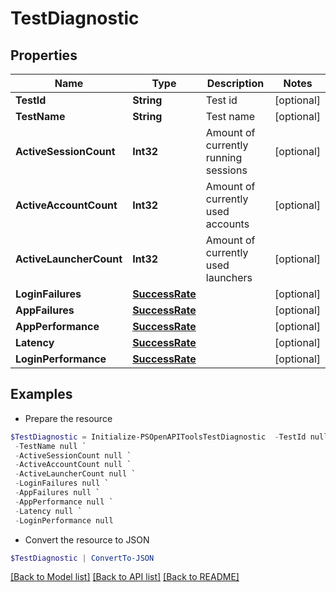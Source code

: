 # TestDiagnostic
## Properties

Name | Type | Description | Notes
------------ | ------------- | ------------- | -------------
**TestId** | **String** | Test id | [optional] 
**TestName** | **String** | Test name | [optional] 
**ActiveSessionCount** | **Int32** | Amount of currently running sessions | [optional] 
**ActiveAccountCount** | **Int32** | Amount of currently used accounts | [optional] 
**ActiveLauncherCount** | **Int32** | Amount of currently used launchers | [optional] 
**LoginFailures** | [**SuccessRate**](SuccessRate.md) |  | [optional] 
**AppFailures** | [**SuccessRate**](SuccessRate.md) |  | [optional] 
**AppPerformance** | [**SuccessRate**](SuccessRate.md) |  | [optional] 
**Latency** | [**SuccessRate**](SuccessRate.md) |  | [optional] 
**LoginPerformance** | [**SuccessRate**](SuccessRate.md) |  | [optional] 

## Examples

- Prepare the resource
```powershell
$TestDiagnostic = Initialize-PSOpenAPIToolsTestDiagnostic  -TestId null `
 -TestName null `
 -ActiveSessionCount null `
 -ActiveAccountCount null `
 -ActiveLauncherCount null `
 -LoginFailures null `
 -AppFailures null `
 -AppPerformance null `
 -Latency null `
 -LoginPerformance null
```

- Convert the resource to JSON
```powershell
$TestDiagnostic | ConvertTo-JSON
```

[[Back to Model list]](../README.md#documentation-for-models) [[Back to API list]](../README.md#documentation-for-api-endpoints) [[Back to README]](../README.md)


